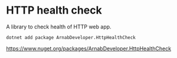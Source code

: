 # HTTP health check

A library to check health of HTTP web app.

```
dotnet add package ArnabDeveloper.HttpHealthCheck
```

https://www.nuget.org/packages/ArnabDeveloper.HttpHealthCheck